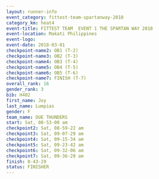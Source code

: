```yaml
---
layout: runner-info 
event_category: fittest-team-spartanway-2018 
category_km: heat4 
event-title: FITTEST TEAM  EVENT 1 THE SPARTAN WAY 2018 
event-location: Makati Philippines 
event-logo: 
event-date: 2018-03-01 
checkpoint-name2: OB1 (T-2) 
checkpoint-name3: OB2 (T-3) 
checkpoint-name4: OB3 (T-4) 
checkpoint-name5: OB4 (T-5) 
checkpoint-name6: OB5 (T-6) 
checkpoint-name7: FINISH (T-7) 
overall_rank: 16
gender_rank: 3
bib: H402
first_name: Joy
last_name: Lumpias
gender: F
team_name: DUE THUNDERS
start: Sat, 08-53-00 am
checkpoint2: Sat, 08-59-22 am
checkpoint3: Sat, 09-07-29 am
checkpoint4: Sat, 09-15-34 am
checkpoint5: Sat, 09-23-42 am
checkpoint6: Sat, 09-32-06 am
checkpoint7: Sat, 09-36-29 am
finish: 0-43-29
status: FINISHER
---
```

